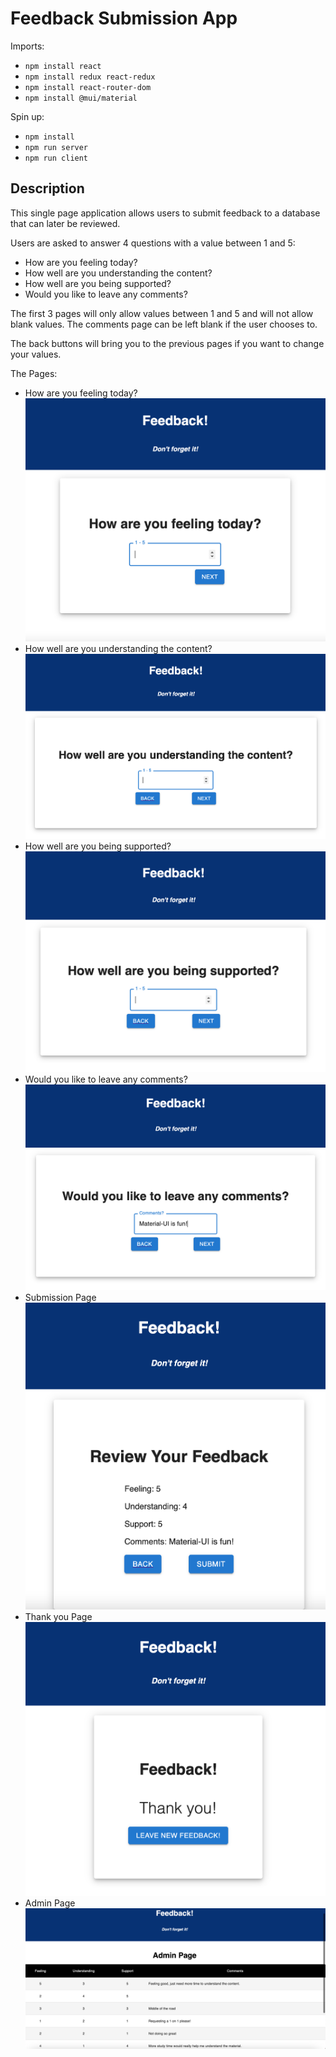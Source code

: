 # Feedback Submission App

Imports:
- `npm install react`
- `npm install redux react-redux`
- `npm install react-router-dom`
- `npm install @mui/material`

Spin up:
- `npm install`
- `npm run server`
- `npm run client`

## Description

This single page application allows users to submit feedback to a database that can later be reviewed. 

Users are asked to answer 4 questions with a value between 1 and 5:

- How are you feeling today?
- How well are you understanding the content?
- How well are you being supported?
- Would you like to leave any comments?

The first 3 pages will only allow values between 1 and 5 and will not allow blank values. The comments page can be left blank if the user chooses to.

The back buttons will bring you to the previous pages if you want to change your values.

The Pages:

- How are you feeling today?
![feeling](wireframes/images/feeling-page-1.png)
- How well are you understanding the content?
![understanding](wireframes/images/understanding-page-2.png)
- How well are you being supported?
![support](wireframes/images/supported-page-3.png)
- Would you like to leave any comments?
![comments](wireframes/images/comment-page-4.png)
- Submission Page
![submit](wireframes/images/submit-page-5.png)
- Thank you Page
![Thanks](wireframes/images/thank-you-page-6.png)
- Admin Page
![admin](wireframes/images/admin-page-7.png)

